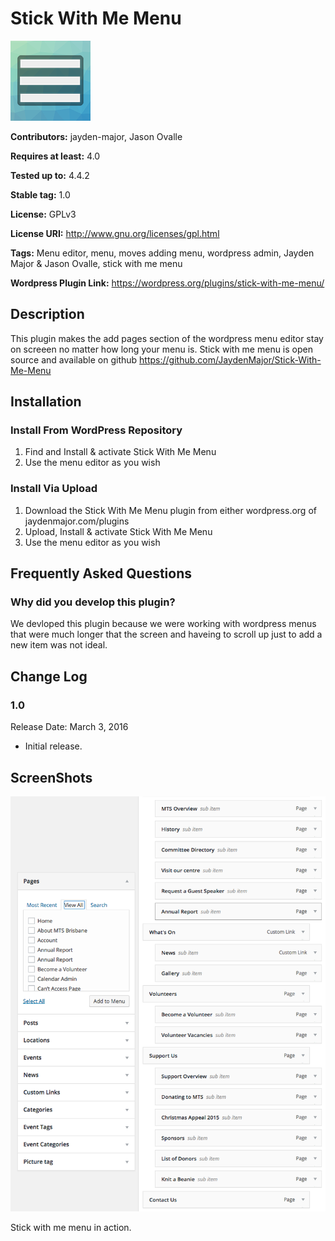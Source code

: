 # Stick With Me Menu

![Icon](/assets/icon-256x256.png)

**Contributors:** jayden-major, Jason Ovalle

**Requires at least:** 4.0

**Tested up to:** 4.4.2

**Stable tag:** 1.0

**License:** GPLv3

**License URI:** http://www.gnu.org/licenses/gpl.html

**Tags:** Menu editor, menu, moves adding menu, wordpress admin,  Jayden Major & Jason Ovalle, stick with me menu

**Wordpress Plugin Link:** https://wordpress.org/plugins/stick-with-me-menu/

## Description
 This plugin makes the add pages section of the wordpress menu editor stay on screeen no matter how long your menu is. 
 Stick with me menu is open source and available on github https://github.com/JaydenMajor/Stick-With-Me-Menu
 
## Installation
### Install From WordPress Repository
1. Find and Install & activate Stick With Me Menu
2. Use the menu editor as you wish

### Install Via Upload
1. Download the Stick With Me Menu plugin from either wordpress.org of jaydenmajor.com/plugins
2. Upload, Install & activate Stick With Me Menu
3. Use the menu editor as you wish

## Frequently Asked Questions

### Why did you develop this plugin?
We devloped this plugin because we were working with wordpress menus that were much longer that the screen and haveing to scroll up just to add a new item was not ideal.

## Change Log

### 1.0
Release Date: March 3, 2016

* Initial release.

## ScreenShots
![Screenshot-1](/assets/screenshot-1.png)

Stick with me menu in action.
